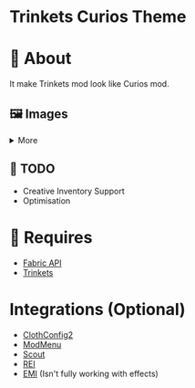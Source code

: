# Trinkets Curios Theme
# 📖 About
It make Trinkets mod look like Curios mod.

## 🖼️ Images
<details>
<summary>More</summary>

![Player Inventory Preview](https://raw.githubusercontent.com/jptrzy/trinkets-curios-theme-mod/1.19/images/preview.jpg)

</details>

## 📅 TODO
* Creative Inventory Support
* Optimisation

# 📝 Requires
* [Fabric API](https://modrinth.com/mod/P7dR8mSH)
* [Trinkets](https://modrinth.com/mod/5aaWibi9)

# Integrations (Optional)
* [ClothConfig2](https://modrinth.com/mod/9s6osm5g)
* [ModMenu](https://modrinth.com/mod/mOgUt4GM)
* [Scout](https://modrinth.com/mod/QRYqnI15)
* [REI](https://modrinth.com/mod/nfn13YXA)
* [EMI](https://modrinth.com/mod/nfn13YXA) (Isn't fully working with effects)


